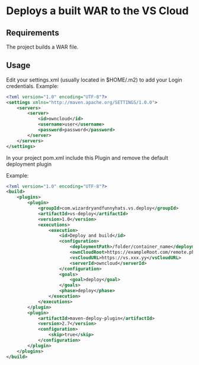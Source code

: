 # Deploys a built WAR to the VS Cloud
## Requirements
The project builds a WAR file.
## Usage
Edit your settings.xml (usually located in $HOME/.m2) to add your Login credentials.
Example:
```xml
<?xml version="1.0" encoding="UTF-8"?>
<settings xmlns="http://maven.apache.org/SETTINGS/1.0.0">
    <servers>
        <server>
            <id>owncloud</id>
            <username>user</username>
            <password>password</password>
        </server>
    </servers>
</settings>
```
In your project pom.xml include this Plugin and remove the default deployment plugin

Example:
```xml
<?xml version="1.0" encoding="UTF-8"?>
<build>
    <plugins>
        <plugin>
            <groupId>com.wizardryandfunnyhats.vs.deploy</groupId>
            <artifactId>vs-deploy</artifactId>
            <version>1.0</version>
            <executions>
                <execution>
                    <id>Deploy and build</id>
                    <configuration>
                        <deploymentPath>/folder/container_name</deploymentPath>
                        <ownCloudRoot>https://exampleRoot.com/remote.php/webdav/</ownCloudRoot>
                        <vsCloudURL>https://vs.xxx.yy</vsCloudURL>
                        <serverId>owncloud</serverId>
                    </configuration>
                    <goals>
                        <goal>deploy</goal>
                    </goals>
                    <phase>deploy</phase>
                </execution>
            </executions>
        </plugin>
        <plugin>
            <artifactId>maven-deploy-plugin</artifactId>
            <version>2.7</version>
            <configuration>
                <skip>true</skip>
            </configuration>
        </plugin>
    </plugins>
</build>
```
